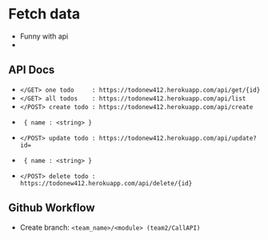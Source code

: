 # Fetch data
- Funny with api
- 
## API Docs
- `</GET> one todo     : https://todonew412.herokuapp.com/api/get/{id}`
- `</GET> all todos    : https://todonew412.herokuapp.com/api/list`
- `</POST> create todo : https://todonew412.herokuapp.com/api/create`
-      { name : <string> }
- `</POST> update todo : https://todonew412.herokuapp.com/api/update?id=`
-      { name : <string> }
- `</POST> delete todo : https://todonew412.herokuapp.com/api/delete/{id}`
         
## Github Workflow
- Create branch: `<team_name>/<module> (team2/CallAPI)` 
 
